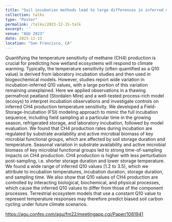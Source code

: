 ```yaml
---
title: "Soil incubation methods lead to large differences in inferred methane production temperature sensitivity"
collection: talks
type: "Poster"
permalink: /talks/2023-12-15-talk
excerpt: ''
venue: "AGU 2023"
date: 2023-12-15
location: "San Francisco, CA"
---
```


Quantifying the temperature sensitivity of methane (CH4) production is crucial for predicting how wetland ecosystems will respond to climate warming. Typically, the temperature sensitivity (often quantified as a Q10 value) is derived from laboratory incubation studies and then used in biogeochemical models. However, studies report wide variation in incubation-inferred Q10 values, with a large portion of this variation remaining unexplained. Here we applied observations in a thawing permafrost peatland (Stordalen Mire) and a well-tested process-rich model (ecosys) to interpret incubation observations and investigate controls on inferred CH4 production temperature sensitivity. We developed a Field-Storage-Incubation (FSI) modeling approach to mimic the full incubation sequence, including field sampling at a particular time in the growing season, refrigerated storage, and laboratory incubation, followed by model evaluation. We found that CH4 production rates during incubation are regulated by substrate availability and active microbial biomass of key microbial functional groups, which are affected by soil storage duration and temperature. Seasonal variation in substrate availability and active microbial biomass of key microbial functional groups led to strong time-of-sampling impacts on CH4 production. CH4 production is higher with less perturbation post-sampling, i.e. shorter storage duration and lower storage temperature. We found a wide range of inferred Q10 values (1.2 to 3.5), which we attribute to incubation temperatures, incubation duration, storage duration, and sampling time. We also show that Q10 values of CH4 production are controlled by interacting biological, biochemical, and physical processes, which cause the inferred Q10 values to differ from those of the component processes. Terrestrial ecosystem models that use a constant Q10 value to represent temperature responses may therefore predict biased soil carbon cycling under future climate scenarios.

https://agu.confex.com/agu/fm22/meetingapp.cgi/Paper/1081941 

